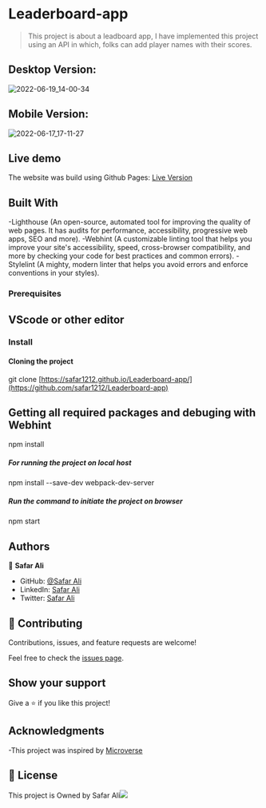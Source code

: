 # Leaderboard-app

> This project is about a leadboard app, I have implemented this project using an API in which, folks can add player names with their scores.

## Desktop Version:

![2022-06-19_14-00-34](https://user-images.githubusercontent.com/78845635/174473758-672087bb-bc5c-4e89-8203-da7225acd065.jpg)

## Mobile Version:

![2022-06-17_17-11-27](https://user-images.githubusercontent.com/78845635/174473769-c84278c1-2573-4a10-ab3a-07c235751841.jpg)


## Live demo

The website was build using Github Pages: [Live Version](https://safar1212.github.io/Leaderboard-app/)

## Built With

-Lighthouse (An open-source, automated tool for improving the quality of web pages. It has audits for performance, accessibility, progressive web apps, SEO and more).
-Webhint (A customizable linting tool that helps you improve your site's accessibility, speed, cross-browser compatibility, and more by checking your code for best practices and common errors).
-Stylelint (A mighty, modern linter that helps you avoid errors and enforce conventions in your styles).

### Prerequisites

## VScode or other editor

### Install

#### Cloning the project



git clone [https://safar1212.github.io/Leaderboard-app/](https://github.com/safar1212/Leaderboard-app) <Your-Build-Directory>


## Getting all required packages and debuging with Webhint

npm install

##### For running the project on local host

npm install --save-dev webpack-dev-server

##### Run the command to initiate the project on browser

npm start


## Authors

👤 **Safar Ali**

- GitHub: [@Safar Ali](https://github.com/safar1212)
- LinkedIn: [Safar Ali](https://www.linkedin.com/in/safar-ali999/)
- Twitter: [Safar Ali](https://twitter.com/SafarAli999)
 


## 🤝 Contributing

Contributions, issues, and feature requests are welcome!

Feel free to check the [issues page](https://github.com/safar1212/Leaderboard-app/issues).

## Show your support

Give a ⭐️ if you like this project!

## Acknowledgments

-This project was inspired by [Microverse](https://www.microverse.org/)

## 📝 License

This project is Owned by Safar Ali![](https://img.shields.io/badge/Microverse-blueviolet)
